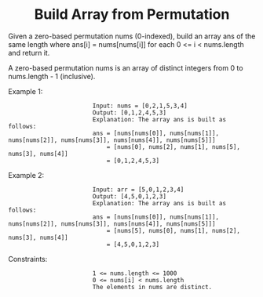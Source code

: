 <h1 align="center">Build Array from Permutation</h1>


Given a zero-based permutation nums (0-indexed), build an array ans of the same length where ans[i] = nums[nums[i]] for each 0 <= i < nums.length and return it.

A zero-based permutation nums is an array of distinct integers from 0 to nums.length - 1 (inclusive).

 
 

Example 1:

                            Input: nums = [0,2,1,5,3,4]
                            Output: [0,1,2,4,5,3]
                            Explanation: The array ans is built as follows: 
                            ans = [nums[nums[0]], nums[nums[1]], nums[nums[2]], nums[nums[3]], nums[nums[4]], nums[nums[5]]]
                                = [nums[0], nums[2], nums[1], nums[5], nums[3], nums[4]]
                                = [0,1,2,4,5,3]


Example 2:

                            Input: arr = [5,0,1,2,3,4]
                            Output: [4,5,0,1,2,3]
                            Explanation: The array ans is built as follows:
                            ans = [nums[nums[0]], nums[nums[1]], nums[nums[2]], nums[nums[3]], nums[nums[4]], nums[nums[5]]]
                                = [nums[5], nums[0], nums[1], nums[2], nums[3], nums[4]]
                                = [4,5,0,1,2,3] 

Constraints:

                            1 <= nums.length <= 1000
                            0 <= nums[i] < nums.length
                            The elements in nums are distinct.